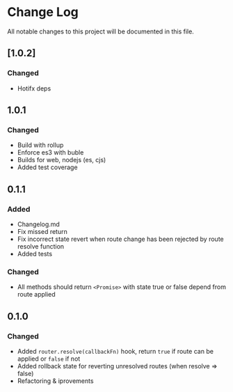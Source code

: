 # Change Log
All notable changes to this project will be documented in this file.

## [1.0.2]
### Changed
- Hotifx deps

## 1.0.1
### Changed
- Build with rollup
- Enforce es3 with buble
- Builds for web, nodejs (es, cjs)
- Added test coverage

## 0.1.1
### Added
- Changelog.md
- Fix missed <Promise> return
- Fix incorrect state revert when route change has been rejected by route resolve function
- Added tests

### Changed
- All methods should return `<Promise>` with state true or false depend from route applied

## 0.1.0
### Changed
- Added `router.resolve(callbackFn)` hook, return `true` if route can be applied or `false` if not
- Added rollback state for reverting unresolved routes (when resolve => false)
- Refactoring & iprovements
